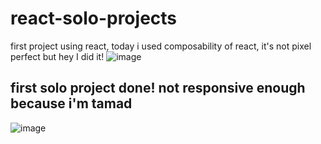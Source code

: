 # react-solo-projects
first project using react, today i used composability of react, it's not pixel perfect but hey I did it!
![image](https://user-images.githubusercontent.com/101126064/219342696-233a3638-7d02-4f65-ad21-521b8b228115.png)


## first solo project done! not responsive enough because i'm tamad
![image](https://user-images.githubusercontent.com/101126064/219341951-132b8a1e-8ec9-4308-9a0d-c1765feb73a9.png)
